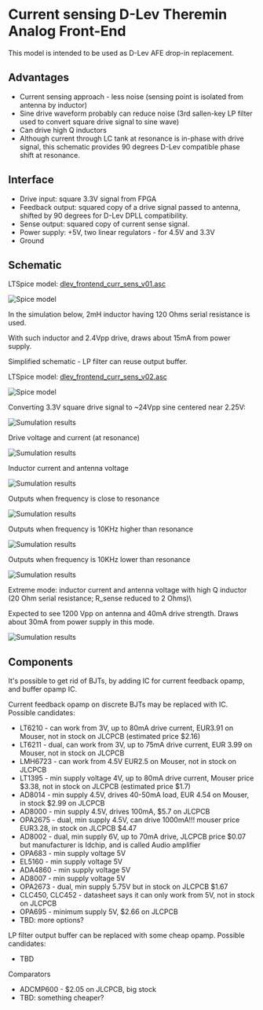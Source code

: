 Current sensing D-Lev Theremin Analog Front-End
===============================================

This model is intended to be used as D-Lev AFE drop-in replacement.

Advantages
----------

* Current sensing approach - less noise (sensing point is isolated from antenna by inductor)
* Sine drive waveform probably can reduce noise (3rd sallen-key LP filter used to convert square drive signal to sine wave)
* Can drive high Q inductors
* Although current through LC tank at resonance is in-phase with drive signal, this schematic provides 90 degrees D-Lev compatible phase shift at resonance.


Interface
---------

* Drive input: square 3.3V signal from FPGA
* Feedback output: squared copy of a drive signal passed to antenna, shifted by 90 degrees for D-Lev DPLL compatibility.
* Sense output: squared copy of current sense signal.
* Power supply: +5V, two linear regulators - for 4.5V and 3.3V
* Ground


Schematic
---------

LTSpice model: [dlev_frontend_curr_sens_v01.asc](dlev_frontend_curr_sens_v01.asc)

![Spice model](images/dlev_afe_current_sensing_ltspice_model.png)

In the simulation below, 2mH inductor having 120 Ohms serial resistance is used.

With such inductor and 2.4Vpp drive, draws about 15mA from power supply.


Simplified schematic - LP filter can reuse output buffer.

LTSpice model: [dlev_frontend_curr_sens_v02.asc](dlev_frontend_curr_sens_v02.asc)

![Spice model](images/dlev_afe_current_sensing_ltspice_model_simplified.png)



Converting 3.3V square drive signal to ~24Vpp sine centered near 2.25V:

![Sumulation results](images/ltspice_sim_square_input_to_sine.png)

Drive voltage and current (at resonance)

![Sumulation results](images/ltspice_sim_drive_voltage_and_current.png)

Inductor current and antenna voltage	

![Sumulation results](images/ltspice_sim_inductor_current_and_antenna_voltage.png)

Outputs when frequency is close to resonance

![Sumulation results](images/ltspice_sim_outputs_resonance.png)

Outputs when frequency is 10KHz higher than resonance

![Sumulation results](images/ltspice_sim_outputs_higher_freq.png)

Outputs when frequency is 10KHz lower than resonance

![Sumulation results](images/ltspice_sim_outputs_lower_freq.png)


Extreme mode: inductor current and antenna voltage with high Q inductor (20 Ohm serial resistance; R_sense reduced to 2 Ohms)\

Expected to see 1200 Vpp on antenna and 40mA drive strength. Draws about 30mA from power supply in this mode.

![Sumulation results](images/ltspice_sim_ind_current_ant_voltage_res_high_q.png)


Components
----------

It's possible to get rid of BJTs, by adding IC for current feedback opamp, and buffer opamp IC.


Current feedback opamp on discrete BJTs may be replaced with IC. Possible candidates:

* LT6210 - can work from 3V, up to 80mA drive current, EUR3.91 on Mouser, not in stock on JLCPCB (estimated price $2.16)
* LT6211 - dual, can work from 3V, up to 75mA drive current, EUR 3.99 on Mouser, not in stock on JLCPCB
* LMH6723 - can work from 4.5V EUR2.5 on Mouser, not in stock on JLCPCB
* LT1395 - min supply voltage 4V, up to 80mA drive current, Mouser price $3.38, not in stock on JLCPCB (estimated price $1.7)
* AD8014 - min supply 4.5V, drives 40-50mA load, EUR 4.54 on Mouser, in stock $2.99 on JLCPCB
* AD8000 - min supply 4.5V, drives 100mA, $5.7 on JLCPCB
* OPA2675 - dual, min supply 4.5V, can drive 1000mA!!! mouser price EUR3.28, in stock on JLCPCB $4.47
* AD8002 - dual, min supply 6V, up to 70mA drive, JLCPCB price $0.07 but manufacturer is Idchip, and is called Audio amplifier
* OPA683 - min supply voltage 5V
* EL5160 - min supply voltage 5V
* ADA4860 - min supply voltage 5V
* AD8007 - min supply voltage 5V
* OPA2673 - dual, min supply 5.75V but in stock on JLCPCB $1.67
* CLC450, CLC452 - datasheet says it can only work from 5V, not in stock on JLCPCB
* OPA695 - minimum supply 5V, $2.66 on JLCPCB
* TBD: more options?

LP filter output buffer can be replaced with some cheap opamp. Possible candidates:

* TBD

Comparators

* ADCMP600 - $2.05 on JLCPCB, big stock
* TBD: something cheaper?



